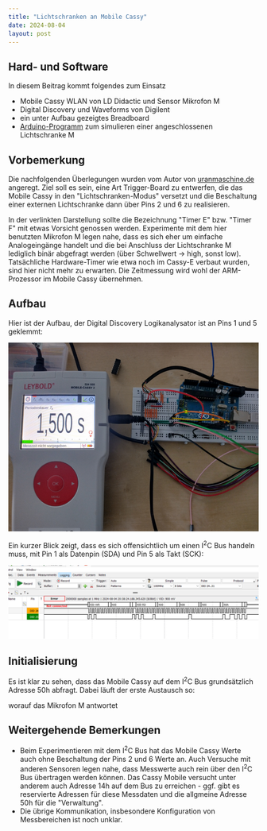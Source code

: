 ```yaml
---
title: "Lichtschranken an Mobile Cassy"
date: 2024-08-04
layout: post
---
```


## Hard- und Software
In diesem Beitrag kommt folgendes zum Einsatz
* Mobile Cassy WLAN von LD Didactic und Sensor Mikrofon M
* Digital Discovery und Waveforms von Digilent
* ein unter Aufbau gezeigtes Breadboard
* [Arduino-Programm][gh-lichtschranke] zum simulieren einer angeschlossenen Lichtschranke M

## Vorbemerkung
Die nachfolgenden Überlegungen wurden vom Autor von [uranmaschine.de][ur-lichtschranke] angeregt.
Ziel soll es sein, eine Art Trigger-Board zu entwerfen, die das Mobile Cassy in den "Lichtschranken-Modus" versetzt und die Beschaltung einer externen Lichtschranke dann über Pins 2 und 6 zu realisieren.

In der verlinkten Darstellung sollte die Bezeichnung "Timer E" bzw. "Timer F" mit etwas Vorsicht genossen werden. Experimente mit dem hier benutzten Mikrofon M legen nahe, dass es sich eher um einfache Analogeingänge handelt und die bei Anschluss der Lichtschranke M lediglich binär abgefragt werden (über Schwellwert -> high, sonst low). Tatsächliche Hardware-Timer wie etwa noch im Cassy-E verbaut wurden, sind hier nicht mehr zu erwarten. Die Zeitmessung wird wohl der ARM-Prozessor im Mobile Cassy übernehmen.

## Aufbau
Hier ist der Aufbau, der Digital Discovery Logikanalysator ist an Pins 1 und 5 geklemmt:

<img src="/assets/imgs/aufbau-mobile.png" width="600px">

Ein kurzer Blick zeigt, dass es sich offensichtlich um einen I<sup>2</sup>C Bus handeln muss, mit Pin 1 als Datenpin (SDA) und Pin 5 als Takt (SCK):

<img src="/assets/imgs/Logikanalysator.png" width="600px">

## Initialisierung
Es ist klar zu sehen, dass das Mobile Cassy auf dem I<sup>2</sup>C Bus grundsätzlich Adresse 50h abfragt. Dabei läuft der erste Austausch so:
>

worauf das Mikrofon M antwortet
>



## Weitergehende Bemerkungen
* Beim Experimentieren mit dem I<sup>2</sup>C Bus hat das Mobile Cassy Werte auch ohne Beschaltung der Pins 2 und 6 Werte an. Auch Versuche mit anderen Sensoren legen nahe, dass Messwerte auch rein über den I<sup>2</sup>C Bus übertragen werden können. Das Cassy Mobile versucht unter anderem auch Adresse 14h auf dem Bus zu erreichen - ggf. gibt es reservierte Adressen für diese Messdaten und die allgmeine Adresse 50h für die "Verwaltung".
* Die übrige Kommunikation, insbesondere Konfiguration von Messbereichen ist noch unklar.

[gh-lichtschranke]: https://github.com/REcassy/Lichtschranke-M
[ur-lichtschranke]: http://www.uranmaschine.de/524431.Lichtschranke_M/index.php
